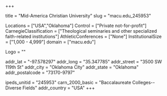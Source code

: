 
+++

title = "Mid-America Christian University"
slug = "macu.edu_245953"

Locations = ["USA","Oklahoma"]
Control = ["Private not-for-profit"]
CarnegieClassification = ["Theological seminaries and other specialized faith-related institutions"]
AthleticConferences = ["None"]
InstitutionalSize = ["1,000 - 4,999"]
domain = ["macu.edu"]

Logo = ""

addr_lat = "-97.578297"
addr_long = "35.347785"
addr_street = "3500 SW 119th St"
addr_city = "Oklahoma City"
addr_state = "Oklahoma"
addr_postalcode = "73170-9797"

ipeds_unitid = "245953"
carn_2000_basic = "Baccalaureate Colleges--Diverse Fields"
addr_country = "USA"
+++
    
